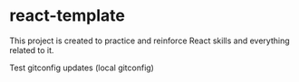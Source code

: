 # react-template

This project is created to practice and reinforce React skills and everything related to it.

Test gitconfig updates (local gitconfig)
